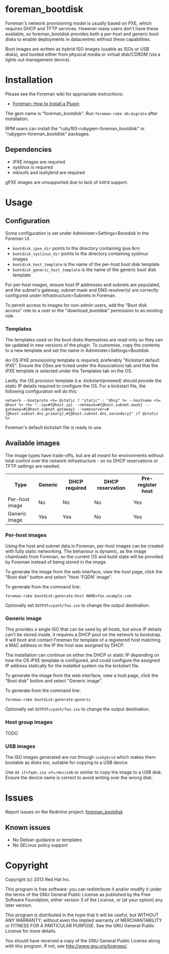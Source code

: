 # foreman_bootdisk

Foreman's network provisioning model is usually based on PXE, which requires
DHCP and TFTP services.  However many users don't have these available, so
foreman_bootdisk provides both a per-host and generic boot disks to enable
deployments in datacentres without these capabilities.

Boot images are written as hybrid ISO images (usable as ISOs or USB disks),
and booted either from physical media or virtual disk/CDROM (via a lights out
management device).

# Installation

Please see the Foreman wiki for appropriate instructions:

* [Foreman: How to Install a Plugin](http://projects.theforeman.org/projects/foreman/wiki/How_to_Install_a_Plugin)

The gem name is "foreman_bootdisk".  Run `foreman-rake db:migrate` after
installation.

RPM users can install the "ruby193-rubygem-foreman_bootdisk" or
"rubygem-foreman_bootdisk" packages.

## Dependencies

* iPXE images are required
* syslinux is required
* mkisofs and isohybrid are required

gPXE images are unsupported due to lack of initrd support.

# Usage

## Configuration

Some configuration is set under Administer>Settings>Bootdisk in the Foreman UI.

* `bootdisk_ipxe_dir` points to the directory containing ipxe.lkrn
* `bootdisk_syslinux_dir` points to the directory containing syslinux images
* `bootdisk_host_template` is the name of the per-host boot disk template
* `bootdisk_generic_host_template` is the name of the generic boot disk template

For per-host images, ensure host IP addresses and subnets are populated, and
the subnet's gateway, subnet mask and DNS resolver(s) are correctly configured
under Infrastructure>Subnets in Foreman.

To permit access to images for non-admin users, add the "Boot disk access" role
to a user or the "download_bootdisk" permission to an existing role.

### Templates

The templates used on the boot disks themselves are read-only so they can be
updated in new versions of the plugin.  To customise, copy the contents to a
new template and set the name in Administer>Settings>Bootdisk.

An OS iPXE provisioning template is required, preferably "Kickstart default
iPXE".  Ensure the OSes are ticked under the Associations tab and that the
iPXE template is selected under the Templates tab on the OS.

Lastly, the OS provision template (i.e. kickstart/preseed) should provide the
static IP details required to configure the OS.  For a kickstart file, the
following configuration will do this:

    network --bootproto <%= @static ? "static" : "dhcp" %> --hostname <%= @host %> <%= "--ip=#{@host.ip} --netmask=#{@host.subnet.mask} --gateway=#{@host.subnet.gateway} --nameserver=#{@host.subnet.dns_primary},#{@host.subnet.dns_secondary}" if @static %>

Foreman's default kickstart file is ready to use.

## Available images

The image types have trade-offs, but are all meant for environments without
total control over the network infrastructure - so no DHCP reservations or
TFTP settings are needed.

<table>
  <tr>
    <th>Type</th>
    <th>Generic</th>
    <th>DHCP required</th>
    <th>DHCP reservation</th>
    <th>Pre-register host</th>
  </tr>
  <tr>
    <td>Per-host image</td>
    <td>No</td>
    <td>No</td>
    <td>No</td>
    <td>Yes</td>
  </tr>
  <tr>
    <td>Generic image</td>
    <td>Yes</td>
    <td>Yes</td>
    <td>No</td>
    <td>Yes</td>
  </tr>
</table>

### Per-host images

Using the host and subnet data in Foreman, per-host images can be created with
fully static networking.  The behaviour is dynamic, as the image chainloads
from Foreman, so the current OS and build state will be provided by Foreman
instead of being stored in the image.

To generate the image from the web interface, view the host page, click the
"Boot disk" button and select "Host 'FQDN' image".

To generate from the command line:

    foreman-rake bootdisk:generate:host NAME=foo.example.com

Optionally set `OUTPUT=/path/foo.iso` to change the output destination.

### Generic image

This provides a single ISO that can be used by all hosts, but since IP details
can't be stored inside, it requires a DHCP pool on the network to bootstrap.
It will boot and contact Foreman for template of a registered host matching a
MAC address or the IP the host was assigned by DHCP.

The installation can continue on either the DHCP or static IP depending on how
the OS iPXE template is configured, and could configure the assigned IP
address statically for the installed system via the kickstart file.

To generate the image from the web interface, view a host page, click the
"Boot disk" button and select "Generic image".

To generate from the command line:

    foreman-rake bootdisk:generate:generic

Optionally set `OUTPUT=/path/foo.iso` to change the output destination.

### Host group images

TODO

### USB images

The ISO images generated are run through `isohybrid` which makes them bootable
as disks too, suitable for copying to a USB device.

Use `dd if=fqdn.iso of=/dev/sdb` or similar to copy the image to a USB disk.
Ensure the device name is correct to avoid writing over the wrong disk.

# Issues

Report issues on the Redmine project: [foreman_bootdisk](http://projects.theforeman.org/projects/bootdisk/issues/new)

## Known issues

* No Debian guidance or templates
* No SELinux policy support

# Copyright

Copyright (c) 2013 Red Hat Inc.

This program is free software: you can redistribute it and/or modify
it under the terms of the GNU General Public License as published by
the Free Software Foundation, either version 3 of the License, or
(at your option) any later version.

This program is distributed in the hope that it will be useful,
but WITHOUT ANY WARRANTY; without even the implied warranty of
MERCHANTABILITY or FITNESS FOR A PARTICULAR PURPOSE.  See the
GNU General Public License for more details.

You should have received a copy of the GNU General Public License
along with this program.  If not, see <http://www.gnu.org/licenses/>.
